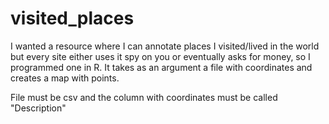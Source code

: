 # visited_places
I wanted a resource where I can annotate places I visited/lived in the world but every site either uses it spy on you or eventually asks for money, so I programmed one in R. It takes as an argument a file with coordinates and creates a map with points.


File must be csv and the column with coordinates must be called "Description"
